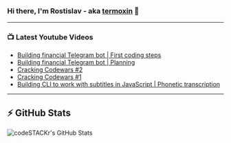 ### Hi there, I'm Rostislav - aka [termoxin](https://t.me/termoxin) 👋

---

### 📺 Latest Youtube Videos

<!-- YOUTUBE:START -->
- [Building financial Telegram bot | First coding steps](https://www.youtube.com/watch?v=oniKULr6QpI)
- [Building financial Telegram bot | Planning](https://www.youtube.com/watch?v=4Jq2-UA_wzs)
- [Cracking Codewars #2](https://www.youtube.com/watch?v=Lp6lHm0QBOg)
- [Cracking Codewars #1](https://www.youtube.com/watch?v=UdjtqpD1zZ0)
- [Building CLI to work with subtitles in JavaScript | Phonetic transcription](https://www.youtube.com/watch?v=r74mKBAq6z4)
<!-- YOUTUBE:END -->

---

## ⚡️ GitHub Stats

<img align="left" alt="codeSTACKr's GitHub Stats" src="https://github-readme-stats.codestackr.vercel.app/api?username=termoxin&show_icons=true&hide_border=true&count_private=true&theme=dracula" />

